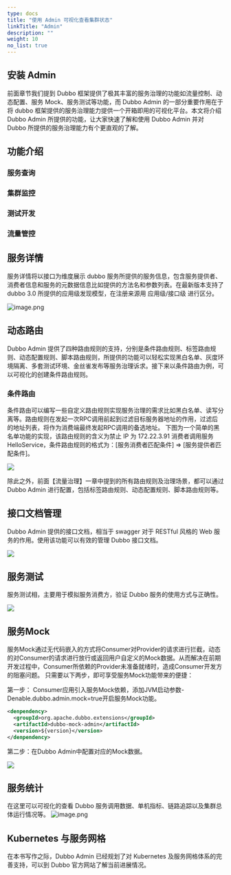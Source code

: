 ```yaml
---
type: docs
title: "使用 Admin 可视化查看集群状态"
linkTitle: "Admin"
description: ""
weight: 10
no_list: true
---
```


## 安装 Admin
前面章节我们提到 Dubbo 框架提供了极其丰富的服务治理的功能如流量控制、动态配置、服务 Mock、服务测试等功能，而 Dubbo Admin 的一部分重要作用在于将 dubbo 框架提供的服务治理能力提供一个开箱即用的可视化平台。本文将介绍 Dubbo Admin 所提供的功能，让大家快速了解和使用  Dubbo Admin 并对 Dubbo 所提供的服务治理能力有个更直观的了解。

## 功能介绍
### 服务查询
####

### 集群监控

### 测试开发

### 流量管控


## 服务详情
服务详情将以接口为维度展示 dubbo 服务所提供的服务信息，包含服务提供者、消费者信息和服务的元数据信息比如提供的方法名和参数列表。在最新版本支持了 dubbo 3.0 所提供的应用级发现模型，在注册来源用 应用级/接口级 进行区分。

![image.png](https://intranetproxy.alipay.com/skylark/lark/0/2023/png/54037/1676040566549-a86d770f-f68b-4eff-985f-a9f9dfb3b1e7.png#clientId=ua0e52c5a-90ba-4&from=paste&height=313&id=ufa5071bc&name=image.png&originHeight=625&originWidth=1366&originalType=binary&ratio=2&rotation=0&showTitle=false&size=89668&status=done&style=none&taskId=u57e7acb1-eacd-47f3-8832-7568a276e8b&title=&width=683)

## 动态路由
Dubbo Admin 提供了四种路由规则的支持，分别是条件路由规则、标签路由规则、动态配置规则、脚本路由规则，所提供的功能可以轻松实现黑白名单、灰度环境隔离、多套测试环境、金丝雀发布等服务治理诉求。接下来以条件路由为例，可以可视化的创建条件路由规则。
### 条件路由
条件路由可以编写一些自定义路由规则实现服务治理的需求比如黑白名单、读写分离等。路由规则在发起一次RPC调用前起到过滤目标服务器地址的作用，过滤后的地址列表，将作为消费端最终发起RPC调用的备选地址。
下图为一个简单的黑名单功能的实现，该路由规则的含义为禁止 IP 为 172.22.3.91 消费者调用服务 HelloService，条件路由规则的格式为：[服务消费者匹配条件] => [服务提供者匹配条件]。

![](https://cdn.nlark.com/yuque/0/2021/png/322496/1633616189318-eedce79c-9ca6-4482-afdf-bc7e6f148b2d.png?x-oss-process=image%2Fresize%2Cw_1500#from=url&id=AByCb&originHeight=1217&originWidth=1500&originalType=binary&ratio=2&rotation=0&showTitle=false&status=done&style=none&title=)

除此之外，前面【流量治理】一章中提到的所有路由规则及治理场景，都可以通过 Dubbo Admin 进行配置，包括标签路由规则、动态配置规则、脚本路由规则等。

## 接口文档管理
Dubbo Admin 提供的接口文档，相当于 swagger 对于 RESTful 风格的 Web 服务的作用。使用该功能可以有效的管理 Dubbo 接口文档。

![](https://cdn.nlark.com/yuque/0/2021/png/322496/1633620728988-59ecacd0-4171-43ca-bde8-435faadee920.png?x-oss-process=image%2Fresize%2Cw_1500#from=url&id=EOyuo&originHeight=1232&originWidth=1500&originalType=binary&ratio=2&rotation=0&showTitle=false&status=done&style=none&title=)
###


## 服务测试
服务测试相，主要用于模拟服务消费方，验证 Dubbo 服务的使用方式与正确性。

![](https://cdn.nlark.com/yuque/0/2021/png/322496/1633621211816-dfb051b5-6615-40ed-9eba-237799a495d6.png?x-oss-process=image%2Fresize%2Cw_1500#from=url&id=cnDoC&originHeight=884&originWidth=1500&originalType=binary&ratio=2&rotation=0&showTitle=false&status=done&style=none&title=)

## 服务Mock
服务Mock通过无代码嵌入的方式将Consumer对Provider的请求进行拦截，动态的对Consumer的请求进行放行或返回用户自定义的Mock数据。从而解决在前期开发过程中，Consumer所依赖的Provider未准备就绪时，造成Consumer开发方的阻塞问题。
只需要以下两步，即可享受服务Mock功能带来的便捷：

第一步：
Consumer应用引入服务Mock依赖，添加JVM启动参数-Denable.dubbo.admin.mock=true开启服务Mock功能。
```xml
<denpendency>
  <groupId>org.apache.dubbo.extensions</groupId>
  <artifactId>dubbo-mock-admin</artifactId>
  <version>${version}</version>
</denpendency>
```

第二步：在Dubbo Admin中配置对应的Mock数据。

![](https://cdn.nlark.com/yuque/0/2021/png/110282/1632723420774-ed8a4728-f082-4bea-9e78-92893a888700.png?x-oss-process=image%2Fresize%2Cw_1500#from=url&id=fCE5n&originHeight=669&originWidth=1500&originalType=binary&ratio=2&rotation=0&showTitle=false&status=done&style=none&title=)

## 服务统计
在这里可以可视化的查看 Dubbo 服务调用数据、单机指标、链路追踪以及集群总体运行情况等。
![image.png](https://intranetproxy.alipay.com/skylark/lark/0/2023/png/54037/1676041705811-1b66af83-61f6-4fd0-8591-b838882ebd92.png#clientId=ua0e52c5a-90ba-4&from=paste&height=855&id=u5d1971ca&name=image.png&originHeight=1710&originWidth=2870&originalType=binary&ratio=2&rotation=0&showTitle=false&size=314603&status=done&style=none&taskId=u3b4937fc-89c4-4b53-8c24-063f51c217b&title=&width=1435)
## Kubernetes 与服务网格
在本书写作之际，Dubbo Admin 已经规划了对 Kubernetes 及服务网格体系的完善支持，可以到 Dubbo 官方网站了解当前进展情况。

